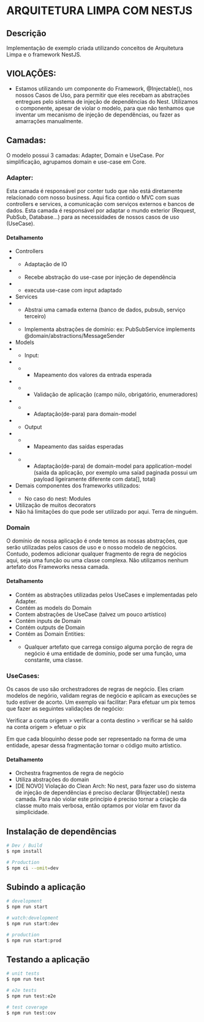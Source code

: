 # ARQUITETURA LIMPA COM NESTJS

## Descrição

Implementação de exemplo criada utilizando conceitos de Arquitetura Limpa e o framework NestJS.

## VIOLAÇÕES:

- Estamos utilizando um componente do Framework, @Injectable(), nos nossos Casos de Uso, para permitir que eles recebam as abstrações entregues pelo sistema de injeção de dependências do Nest. Utilizamos o componente, apesar de violar o modelo, para que não tenhamos que inventar um mecanismo de injeção de dependências, ou fazer as amarrações manualmente.

## Camadas:

O modelo possui 3 camadas: Adapter, Domain e UseCase. Por simplificação, agrupamos domain e use-case em Core.

### Adapter:

Esta camada é responsável por conter tudo que não está diretamente relacionado com nosso business. Aqui fica contido o MVC com suas controllers e services, a comunicação com serviços externos e bancos de dados. Esta camada é responsável por adaptar o mundo exterior (Request, PubSub, Database...) para as necessidades de nossos casos de uso (UseCase).

#### Detalhamento

- Controllers
- - Adaptação de IO
- - Recebe abstração do use-case por injeção de dependência
- - executa use-case com input adaptado
- Services
- - Abstrai uma camada externa (banco de dados, pubsub, serviço terceiro)
- - Implementa abstrações de domínio: ex: PubSubService implements @domain/abstractions/MessageSender
- Models
- - Input:
- - - Mapeamento dos valores da entrada esperada
- - - Validação de aplicação (campo núlo, obrigatório, enumeradores)
- - - Adaptação(de-para) para domain-model
- - Output
- - - Mapeamento das saídas esperadas
- - - Adaptação(de-para) de domain-model para application-model (saída da aplicação, por exemplo uma saíad paginada possui um payload ligeiramente diferente com data[], total)
- Demais componentes dos frameworks utilizados:
- - No caso do nest: Modules
- Utilização de muitos decorators
- Não há limitações do que pode ser utilizado por aqui. Terra de ninguém.

### Domain

O domínio de nossa aplicação é onde temos as nossas abstrações, que serão utilizadas pelos casos de uso e o nosso modelo de negócios. Contudo, podemos adicionar qualquer fragmento de regra de negócios aqui, seja uma função ou uma classe complexa. Não utilizamos nenhum artefato dos Frameworks nessa camada.

#### Detalhamento

- Contém as abstrações utilizadas pelos UseCases e implementadas pelo Adapter.
- Contém as models do Domain
- Contem abstrações de UseCase (talvez um pouco artístico)
- Contém inputs de Domain
- Contém outputs de Domain
- Contém as Domain Entities:
- - Qualquer artefato que carrega consigo alguma porção de regra de negócio é uma entidade de domínio, pode ser uma função, uma constante, uma classe.

### UseCases:

Os casos de uso são orchestradores de regras de negócio. Eles criam modelos de negório, validam regras de negócio e aplicam as execuções se tudo estiver de acorto. Um exemplo vai facilitar:
Para efetuar um pix temos que fazer as seguintes validações de negócio:

Verificar a conta origem > verificar a conta destino > verificar se há saldo na conta origem > efetuar o pix

Em que cada bloquinho desse pode ser representado na forma de uma entidade, apesar dessa fragmentação tornar o código muito artístico.

#### Detalhamento
- Orchestra fragmentos de regra de negócio
- Utiliza abstrações do domain
- [DE NOVO] Violação do Clean Arch: No nest, para fazer uso do sistema de injeção de dependências é preciso declarar @Injectable() nesta camada. Para não violar este princípio é preciso tornar a criação da classe muito mais verbosa, então optamos por violar em favor da simplicidade.



## Instalação de dependências

```bash
# Dev / Build
$ npm install

# Production
$ npm ci --omit=dev
```

## Subindo a aplicação

```bash
# development
$ npm run start

# watch:development
$ npm run start:dev

# production
$ npm run start:prod
```

## Testando a aplicação

```bash
# unit tests
$ npm run test

# e2e tests
$ npm run test:e2e

# test coverage
$ npm run test:cov
```

